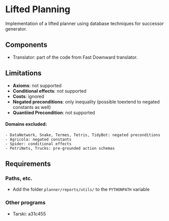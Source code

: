 # Lifted Planning

Implementation of a lifted planner using database techniques for successor
generator.

## Components
 - Translator: part of the code from Fast Downward translator.

## Limitations
 - **Axioms**: not supported
 - **Conditional effects**: not supported
 - **Costs**: ignored
 - **Negated preconditions**: only inequality (possible toextend to negated
   constants as well)
 - **Quantiied Precondition**: not supported

#### Domains excluded:
    - DataNetwork, Snake, Termes, Tetris, TidyBot: negated preconditions
    - Agricola: negated constants
    - Spider: conditional effects
    - PetriNets, Trucks: pre-grounded action schemas

## Requirements

### Paths, etc.

  - Add the folder `planner/reports/utils/` to the `PYTHONPATH` variable  

### Other programs

   - Tarski: a31c455
